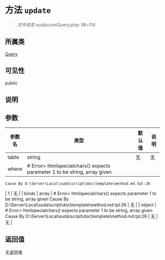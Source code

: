 # 方法 `update`

> *文件信息* suda\core\Query.php: 98~114

## 所属类 

[Query](../Query.md)

## 可见性

public

## 说明



## 参数


| 参数名 | 类型 | 默认值 | 说明 |
|--------|-----|-------|-------|
| table |  string | 无 | 无 |
| where |  # Error> htmlspecialchars() expects parameter 1 to be string, array given
	Cause By D:\Server\Local\suda\script\doc\template\method.md.tpl:26
 | 1 | 无 |
| binds |  array | # Error> htmlspecialchars() expects parameter 1 to be string, array given
	Cause By D:\Server\Local\suda\script\doc\template\method.md.tpl:26
 | 无 |
| object |  # Error> htmlspecialchars() expects parameter 1 to be string, array given
	Cause By D:\Server\Local\suda\script\doc\template\method.md.tpl:26
 | 无 | 无 |



## 返回值

无返回值
